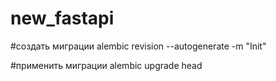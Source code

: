 # new_fastapi

#создать миграции
alembic revision --autogenerate -m "Init"

#применить миграции
alembic upgrade head